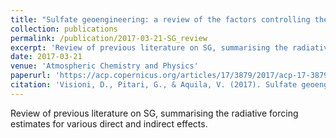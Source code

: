 ```yaml
---
title: "Sulfate geoengineering: a review of the factors controlling the needed injection of sulfur dioxide"
collection: publications
permalink: /publication/2017-03-21-SG_review
excerpt: 'Review of previous literature on SG, summarising the radiative forcing estimates for various direct and indirect effects.'
date: 2017-03-21
venue: 'Atmospheric Chemistry and Physics'
paperurl: 'https://acp.copernicus.org/articles/17/3879/2017/acp-17-3879-2017.html'
citation: 'Visioni, D., Pitari, G., & Aquila, V. (2017). Sulfate geoengineering: A review of the factors controlling the needed injection of sulfur dioxide. Atmospheric Chemistry and Physics. https://doi.org/10.5194/acp-17-3879-2017'
---
```

Review of previous literature on SG, summarising the radiative forcing estimates for various direct and indirect effects.